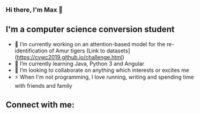 ### Hi there, I'm Max 👋

## I'm a computer science conversion student

- 🔭 I’m currently working on an attention-based model for the re-identification of Amur tigers (Link to datasets](https://cvwc2019.github.io/challenge.html)
- 🌱 I’m currently learning Java, Python 3 and Angular
- 👯 I’m looking to collaborate on anything which interests or excites me
- ⚡ When I'm not programming, I love running, writing and spending time with friends and family

## Connect with me:

